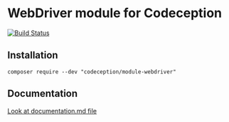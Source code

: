 # WebDriver module for Codeception

[![Build Status](https://travis-ci.org/Codeception/module-webdriver.svg?branch=master)](https://travis-ci.org/Codeception/module-webdriver)

## Installation

```
composer require --dev "codeception/module-webdriver"
```

## Documentation

<a href="documentation.md">Look at documentation.md file</a>
